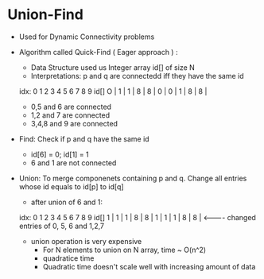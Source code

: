 # Union-Find

  - Used for Dynamic Connectivity problems
  
  - Algorithm called Quick-Find ( Eager approach ) :
    - Data Structure used us Integer array id[] of size N
    - Interpretations: p and q are connectedd iff they have the same id
    
    idx: 0   1   2   3   4   5   6   7   8   9
    id[] O | 1 | 1 | 8 | 8 | 0 | 0 | 1 | 8 | 8 |
    
    - 0,5 and 6 are connected
    - 1,2 and 7 are connected
    - 3,4,8 and 9 are connected
    
  - Find: Check if p and q have the same id
    - id[6] = 0; id[1] = 1
    - 6 and 1 are not connected
  
  - Union: To merge componenets containing p and q. Change all entries whose id equals to id[p] to id[q]
    - after union of 6 and 1:
    
    idx: 0   1   2   3   4   5   6   7   8   9
    id[] 1 | 1 | 1 | 8 | 8 | 1 | 1 | 1 | 8 | 8 |    <---- changed entries of 0, 5, 6 and 1,2,7
  
    - union operation is very expensive
      - For N elements to union on N array, time ~ O(n^2)
      - quadratice time
      - Quadratic time doesn't scale well with increasing amount of data
      
